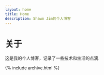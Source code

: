 ```yaml
---
layout: home
title: Home
description: Shawn Jim的个人博客
---
```


# 关于

这是我的个人博客，记录了一些技术和生活的点滴. 

{% include archive.html %}
